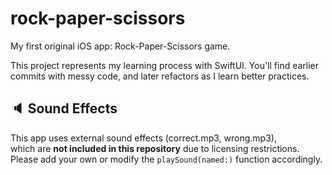 # rock-paper-scissors
My first original iOS app: Rock-Paper-Scissors game.

This project represents my learning process with SwiftUI.
You'll find earlier commits with messy code, and later refactors as I learn better practices.


## 🔈 Sound Effects
This app uses external sound effects (correct.mp3, wrong.mp3),  
which are **not included in this repository** due to licensing restrictions.  
Please add your own or modify the `playSound(named:)` function accordingly.
